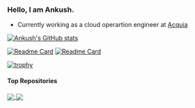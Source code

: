 ### Hello, I am Ankush. ###
  
- Currently working as a cloud operartion engineer at [Acquia](https://www.acquia.com/)

[![Ankush's GitHub stats](https://github-readme-stats.vercel.app/api?username=ankushshinde755&show=reviews,discussions_started,discussions_answered,prs_merged&show_icons=true&theme=chartreuse-dark)](https://github.com/ankushshinde755/ankushshinde755)

[![Readme Card](https://github-readme-stats.vercel.app/api/pin/?username=ankushshinde755&repo=ankushshinde755&theme=chartreuse-dark)](https://github.com/ankushshinde755/ankushshinde755)
[![Readme Card](https://github-readme-stats.vercel.app/api/pin/?username=ankushshinde755&repo=github-profile-achievements&theme=chartreuse-dark)](https://github.com/ankushshinde755/github-profile-achievements)

[![trophy](https://github-profile-trophy.vercel.app/?username=ankushshinde755&theme=onedark)](https://github.com/ryo-ma/github-profile-trophy)

#### Top Repositories


<a href="https://github.com/ankushshinde755/ankushshinde755">
  <img align="center" src="https://github-readme-stats.vercel.app/api/pin/?username=ankushshinde755&repo=ankushshinde755&theme=buefy" />
</a>
<a href="https://github.com/ankushshinde755/The-Gym">
  <img align="center" src="https://github-readme-stats.vercel.app/api/pin/?username=ankushshinde755&repo=The-Gym&theme=buefy" />
</a>

<!---
ankushshinde755/ankushshinde755 is a ✨ special ✨ repository because its `README.md` (this file) appears on your GitHub profile.
You can click the Preview link to take a look at your changes.
--->
